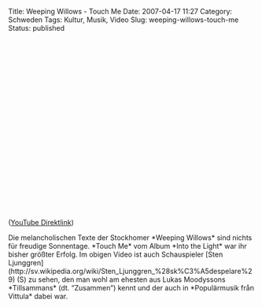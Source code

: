 Title: Weeping Willows - Touch Me
Date: 2007-04-17 11:27
Category: Schweden
Tags: Kultur, Musik, Video
Slug: weeping-willows-touch-me
Status: published

<p>
<object width="425" height="350">
<param name="movie" value="http://www.youtube.com/v/ZZAFQFgIuFY"></param><param name="wmode" value="transparent"></param>

<embed src="http://www.youtube.com/v/ZZAFQFgIuFY" type="application/x-shockwave-flash" wmode="transparent" width="425" height="350">
</embed>
</object>
  
([YouTube Direktlink](http://youtube.com/watch?v=ZZAFQFgIuFY))

</p>
Die melancholischen Texte der Stockhomer *Weeping Willows* sind nichts
für freudige Sonnentage. *Touch Me* vom Album *Into the Light* war ihr
bisher größter Erfolg. Im obigen Video ist auch Schauspieler [Sten
Ljunggren](http://sv.wikipedia.org/wiki/Sten_Ljunggren_%28sk%C3%A5despelare%29)
(S) zu sehen, den man wohl am ehesten aus Lukas Moodyssons *Tillsammans*
(dt. “Zusammen”) kennt und der auch in *Populärmusik från Vittula* dabei
war.

